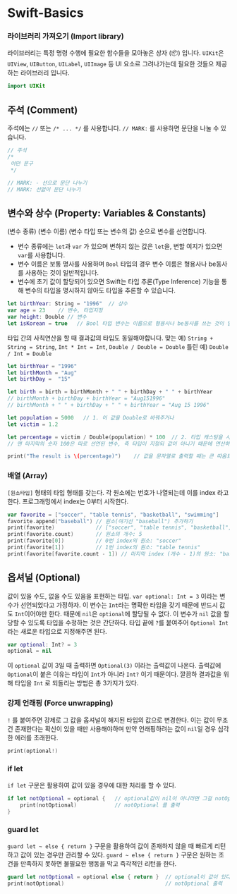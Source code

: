 # Swift-Basics

### 라이브러리 가져오기 (Import library)
라이브러리는 특정 명령 수행에 필요한 함수들을 모아놓은 상자 (📦) 입니다.
`UIKit`은 `UIView`, `UIButton`, `UILabel`, `UIImage` 등 UI 요소르 그려나가는데 필요한 것들으 제공하는 라이브러리 입니다.

```swift
import UIKit
```

## 주석 (Comment)
주석에는 `//` 또는 `/* ... */` 를 사용합니다. `// MARK:` 를 사용하면 문단을 나눌 수 있습니다.

```swift
// 주석
/*
 어떤 문구
 */

// MARK: - 선으로 문단 나누기
// MARK: 선없이 문단 나누기
```

## 변수와 상수 (Property: Variables & Constants)
(변수 종류) (변수 이름) (변수 타입 또는 변수의 값) 순으로 변수를 선언합니다.
- 변수 종류에는 `let`과 `var` 가 있으며 변하지 않는 값은 `let`을, 변할 여지가 있으면 `var`를 사용합니다.
- 변수 이름은 보통 명사를 사용하며 `Bool` 타입의 경우 변수 이름은 형용사나 be동사를 사용하는 것이 일반적입니다.
- 변수에 초기 값이 할당되어 있으면 Swift는 타입 추론(Type Inference) 기능을 통해 변수의 타입을 명시하지 않아도 타입을 추론할 수 있습니다.

```swift
let birthYear: String = "1996"  // 상수
var age = 23    // 변수, 타입지정
var height: Double // 변수
let isKorean = true   // Bool 타입 변수는 이름으로 형용사나 be동사를 쓰는 것이 일반적
```

타입 간의 사칙연산을 할 때 결과값의 타입도 동일해야합니다.
맞는 예) `String + String = String`, `Int * Int = Int`, `Double / Double = Double`
틀린 예) `Double / Int = Double`

```swift
let birthYear = "1996"
let birthMonth = "Aug"
let birthDay =  "15"

let birth = birth = birthMonth + " " + birthDay + " " + birthYear
// birthMonth + birthDay + birthYear = "Aug151996"
// birthMonth + " " + birthDay + " " + birthYear = "Aug 15 1996"
```

```swift
let population = 5000   // 1. 이 값을 Double로 바꿔주거나
let victim = 1.2

let percentage = victim / Double(population) * 100  // 2. 타입 캐스팅을 사용해 Int 값을 Double 타입으 바꿔주거나. 
// 맨 마지막의 숫자 100은 따로 선언된 변수, 즉 타입이 지정되 값이 아니기 때문에 연산하는 값과 결과값에 맞게 타입이 Int에서 Double로 바뀐다.

print("The result is \(percentage)")    // 값을 문자열로 출력할 때는 큰 따옴표(`"`) 사이에 `\(값)` 형태로 대입하면 된다.
```

### 배열 (Array)
`[원소타입]` 형태의 타입 형태를 갖는다. 각 원소에는 번호가 나열되는데 이를 index 라고 한다. 프로그래밍에서 index는 0부터 시작한다.

```swift
var favorite = ["soccer", "table tennis", "basketball", "swimming"]
favorite.append("baseball") // 원소(여기선 "baseball") 추가하기
print(favorite)             // ["soccer", "table tennis", "basketball", "swimming", "baseball"]
print(favorite.count)       // 원소의 개수: 5 
print(favorite[0])          // 0번 index의 원소: "soccer"
print(favorite[1])          // 1번 index의 원소: "table tennis"
print(favorite[favorite.count - 1]) // 마지막 index (개수 - 1)의 원소: "baseball"
```

## 옵셔널 (Optional)
값이 있을 수도, 없을 수도 있음을 표현하는 타입.
`var optional: Int = 3` 이라는 변수가 선언되었다고 가정하자. 이 변수는 `Int`라는 명확한 타입을 갖기 때문에 반드시 값도 `Int`이어야만 한다. 때문에 `nil`은 `optional`에 할당될 수 없다.
이 변수가 `nil` 값을 할당할 수 있도록 타입을 수정하는 것은 간단하다. 타입 끝에 `?`를 붙여주어 `Optional Int` 라는 새로운 타입으로 지정해주면 된다.

```swift
var optional: Int? = 3
optional = nil
```

이 `optional` 값이 3일 때 출력하면 `Optional(3)` 이라는 출력값이 나온다. 출력값에 `Optional`이 붙은 이유는 타입이 `Int`가 아니라 `Int?` 이기 때문이다. 깔끔하 결과값을 위해 타입을 `Int` 로 되돌리는 방법은 총 3가지가 있다.

### 강제 언래핑 (Force unwrapping)
`!` 를 붙여주면 강제로 그 값을 옵셔널이 해지된 타입의 값으로 변경한다. 이는 값이 무조건 존재한다는 확신이 있을 때만 사용해야하며 만약 언래핑하려는 값이 `nil`일 경우 심각한 에러를 초래한다.
```swift
print(optional!)
```

### if let
`if let` 구문은 활용하여 값이 있을 경우에 대한 처리를 할 수 있다.

```swift
if let notOptional = optional {   // optional값이 nil이 아니라면 그걸 notOptional 이라고 할 때(let) 
    print(notOptional)            // notOptional 를 출력
}
```

### guard let
`guard let ~ else { return }` 구문을 활용하여 값이 존재하지 않을 때 빠르게 리턴하고 값이 있는 경우만 관리할 수 있다. `guard ~ else { return }` 구문은 원하는 조건을 만족하지 못하면 불필요한 행동을 막고 즉각적인 리턴을 한다.

```swift
guard let notOptional = optional else { return }  // optional이 값이 있다면 그걸 notOptional 이라고 하고 아니면 즉각 리턴한다
print(notOptional)                                // notOptional 출력
```
